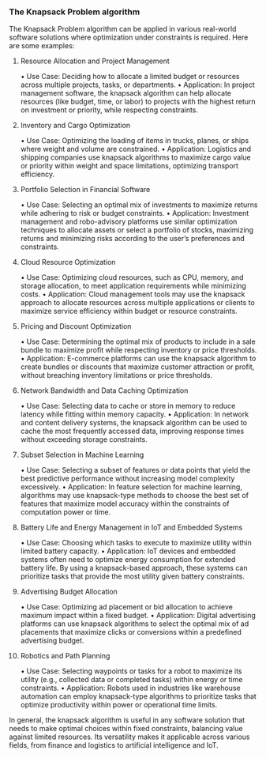 ### The Knapsack Problem algorithm

The Knapsack Problem algorithm can be applied in various real-world software 
solutions where optimization under constraints is required. Here are some examples:

1. Resource Allocation and Project Management

	•	Use Case: Deciding how to allocate a limited budget or resources across multiple projects, tasks, or departments.
	•	Application: In project management software, the knapsack algorithm can help allocate resources (like budget, time, or labor) to projects with the highest return on investment or priority, while respecting constraints.

2. Inventory and Cargo Optimization

	•	Use Case: Optimizing the loading of items in trucks, planes, or ships where weight and volume are constrained.
	•	Application: Logistics and shipping companies use knapsack algorithms to maximize cargo value or priority within weight and space limitations, optimizing transport efficiency.

3. Portfolio Selection in Financial Software

	•	Use Case: Selecting an optimal mix of investments to maximize returns while adhering to risk or budget constraints.
	•	Application: Investment management and robo-advisory platforms use similar optimization techniques to allocate assets or select a portfolio of stocks, maximizing returns and minimizing risks according to the user’s preferences and constraints.

4. Cloud Resource Optimization

	•	Use Case: Optimizing cloud resources, such as CPU, memory, and storage allocation, to meet application requirements while minimizing costs.
	•	Application: Cloud management tools may use the knapsack approach to allocate resources across multiple applications or clients to maximize service efficiency within budget or resource constraints.

5. Pricing and Discount Optimization

	•	Use Case: Determining the optimal mix of products to include in a sale bundle to maximize profit while respecting inventory or price thresholds.
	•	Application: E-commerce platforms can use the knapsack algorithm to create bundles or discounts that maximize customer attraction or profit, without breaching inventory limitations or price thresholds.

6. Network Bandwidth and Data Caching Optimization

	•	Use Case: Selecting data to cache or store in memory to reduce latency while fitting within memory capacity.
	•	Application: In network and content delivery systems, the knapsack algorithm can be used to cache the most frequently accessed data, improving response times without exceeding storage constraints.

7. Subset Selection in Machine Learning

	•	Use Case: Selecting a subset of features or data points that yield the best predictive performance without increasing model complexity excessively.
	•	Application: In feature selection for machine learning, algorithms may use knapsack-type methods to choose the best set of features that maximize model accuracy within the constraints of computation power or time.

8. Battery Life and Energy Management in IoT and Embedded Systems

	•	Use Case: Choosing which tasks to execute to maximize utility within limited battery capacity.
	•	Application: IoT devices and embedded systems often need to optimize energy consumption for extended battery life. By using a knapsack-based approach, these systems can prioritize tasks that provide the most utility given battery constraints.

9. Advertising Budget Allocation

	•	Use Case: Optimizing ad placement or bid allocation to achieve maximum impact within a fixed budget.
	•	Application: Digital advertising platforms can use knapsack algorithms to select the optimal mix of ad placements that maximize clicks or conversions within a predefined advertising budget.

10. Robotics and Path Planning

	•	Use Case: Selecting waypoints or tasks for a robot to maximize its utility (e.g., collected data or completed tasks) within energy or time constraints.
	•	Application: Robots used in industries like warehouse automation can employ knapsack-type algorithms to prioritize tasks that optimize productivity within power or operational time limits.

In general, the knapsack algorithm is useful in any software solution that needs to make optimal choices within fixed constraints, balancing value against limited resources. Its versatility makes it applicable across various fields, from finance and logistics to artificial intelligence and IoT.